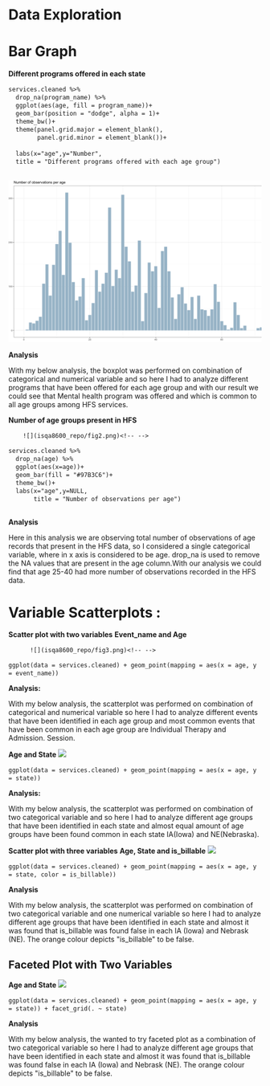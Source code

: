 # Data Exploration

# Bar Graph
**Different programs offered in each state**

```{r}
services.cleaned %>%
  drop_na(program_name) %>%
  ggplot(aes(age, fill = program_name))+
  geom_bar(position = "dodge", alpha = 1)+
  theme_bw()+
  theme(panel.grid.major = element_blank(),
        panel.grid.minor = element_blank())+
         
  labs(x="age",y="Number",
  title = "Different programs offered with each age group")
  
```

![](Data_Exploration/figures/fig1.png)<!-- -->
        
        
**Analysis**

With my below analysis, the boxplot was performed on combination of categorical and numerical variable and so here I had to analyze different programs that have been offered for each age group and with our result we could see that Mental health program was offered and which is common to all age groups among HFS services.

**Number of age groups present in HFS**

        ![](isqa8600_repo/fig2.png)<!-- -->
        
```{r observationsByAge, echo=TRUE}
services.cleaned %>%
  drop_na(age) %>%
  ggplot(aes(x=age))+
  geom_bar(fill = "#97B3C6")+
  theme_bw()+
  labs(x="age",y=NULL,
       title = "Number of observations per age")
            
```
**Analysis**

Here in this analysis we are observing total number of observations of age records that present in the HFS data, so I considered a single categorical variable, where in x axis is considered to be age. drop_na is used to remove the NA values that are present in the age column.With our analysis we could find that age 25-40 had more number of observations recorded in the HFS data.

# Variable Scatterplots :

**Scatter plot with two variables**
**Event_name and Age**

          ![](isqa8600_repo/fig3.png)<!-- -->

```{r}
ggplot(data = services.cleaned) + geom_point(mapping = aes(x = age, y = event_name))
```
 **Analysis:** 

With my below analysis, the scatterplot was performed on combination of categorical and numerical variable so here I had to analyze different events that have been identified in each age group and most common events that have been common in each age group are Individual Therapy and Admission. Session.


**Age and State**
         ![](isqa8600_repo/fig4.png)<!-- -->
         
```{r}
ggplot(data = services.cleaned) + geom_point(mapping = aes(x = age, y = state))
```         

**Analysis:** 

With my below analysis, the scatterplot was performed on combination of two categorical variable and so here I had to analyze different age groups that have been identified in each state and almost equal amount of age groups have been found common in each state IA(Iowa) and NE(Nebraska).

**Scatter plot with three variables**
**Age, State and is_billable**
            ![](isqa8600_repo/fig5.png)<!-- -->
            
```{r}
ggplot(data = services.cleaned) + geom_point(mapping = aes(x = age, y = state, color = is_billable))
```
**Analysis**

With my below analysis, the scatterplot was performed on combination of two categorical variable and one numerical variable so here I had to analyze different age groups that have been identified in each state and almost it was found that is_billable was found false in each IA (Iowa) and Nebrask (NE). The orange colour depicts "is_billable" to be false.

## Faceted Plot with Two Variables
**Age and State**
          ![](makkamRPlot_files/figure-gfm/avgLikelihoodByRace-1.png)<!-- -->
          
```{r}
ggplot(data = services.cleaned) + geom_point(mapping = aes(x = age, y = state)) + facet_grid(. ~ state)
```          
**Analysis**

With my below analysis, the wanted to try faceted plot as a combination of two categorical variable  so here I had to analyze different age groups that have been identified in each state and almost it was found that is_billable was found false in each IA (Iowa) and Nebrask (NE). The orange colour depicts "is_billable" to be false.


